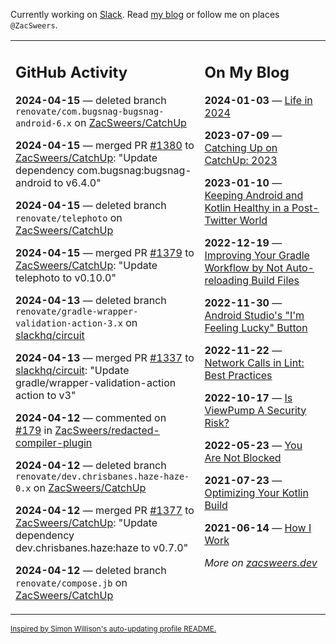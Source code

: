 Currently working on [Slack](https://slack.com/). Read [my blog](https://zacsweers.dev/) or follow me on places `@ZacSweers`.

<table><tr><td valign="top" width="60%">

## GitHub Activity
<!-- githubActivity starts -->
**2024-04-15** — deleted branch `renovate/com.bugsnag-bugsnag-android-6.x` on [ZacSweers/CatchUp](https://github.com/ZacSweers/CatchUp)

**2024-04-15** — merged PR [#1380](https://github.com/ZacSweers/CatchUp/pull/1380) to [ZacSweers/CatchUp](https://github.com/ZacSweers/CatchUp): "Update dependency com.bugsnag:bugsnag-android to v6.4.0"

**2024-04-15** — deleted branch `renovate/telephoto` on [ZacSweers/CatchUp](https://github.com/ZacSweers/CatchUp)

**2024-04-15** — merged PR [#1379](https://github.com/ZacSweers/CatchUp/pull/1379) to [ZacSweers/CatchUp](https://github.com/ZacSweers/CatchUp): "Update telephoto to v0.10.0"

**2024-04-13** — deleted branch `renovate/gradle-wrapper-validation-action-3.x` on [slackhq/circuit](https://github.com/slackhq/circuit)

**2024-04-13** — merged PR [#1337](https://github.com/slackhq/circuit/pull/1337) to [slackhq/circuit](https://github.com/slackhq/circuit): "Update gradle/wrapper-validation-action action to v3"

**2024-04-12** — commented on [#179](https://github.com/ZacSweers/redacted-compiler-plugin/pull/179#issuecomment-2052659960) in [ZacSweers/redacted-compiler-plugin](https://github.com/ZacSweers/redacted-compiler-plugin)

**2024-04-12** — deleted branch `renovate/dev.chrisbanes.haze-haze-0.x` on [ZacSweers/CatchUp](https://github.com/ZacSweers/CatchUp)

**2024-04-12** — merged PR [#1377](https://github.com/ZacSweers/CatchUp/pull/1377) to [ZacSweers/CatchUp](https://github.com/ZacSweers/CatchUp): "Update dependency dev.chrisbanes.haze:haze to v0.7.0"

**2024-04-12** — deleted branch `renovate/compose.jb` on [ZacSweers/CatchUp](https://github.com/ZacSweers/CatchUp)
<!-- githubActivity ends -->
</td><td valign="top" width="40%">

## On My Blog
<!-- blog starts -->
**2024-01-03** — [Life in 2024](https://www.zacsweers.dev/life-in-2024/)

**2023-07-09** — [Catching Up on CatchUp: 2023](https://www.zacsweers.dev/catching-up-on-catchup-2023/)

**2023-01-10** — [Keeping Android and Kotlin Healthy in a Post-Twitter World](https://www.zacsweers.dev/keeping-android-healthy/)

**2022-12-19** — [Improving Your Gradle Workflow by Not Auto-reloading Build Files](https://www.zacsweers.dev/improving-your-workflow-by-not-auto-reloading-build-files/)

**2022-11-30** — [Android Studio's "I'm Feeling Lucky" Button](https://www.zacsweers.dev/android-studios-im-feeling-lucky-button/)

**2022-11-22** — [Network Calls in Lint: Best Practices](https://www.zacsweers.dev/network-calls-in-lint-best-practices/)

**2022-10-17** — [Is ViewPump A Security Risk?](https://www.zacsweers.dev/is-viewpump-a-security-risk/)

**2022-05-23** — [You Are Not Blocked](https://www.zacsweers.dev/you-are-not-blocked/)

**2021-07-23** — [Optimizing Your Kotlin Build](https://www.zacsweers.dev/optimizing-your-kotlin-build/)

**2021-06-14** — [How I Work](https://www.zacsweers.dev/how-i-work/)
<!-- blog ends -->
_More on [zacsweers.dev](https://zacsweers.dev/)_
</td></tr></table>

<sub><a href="https://simonwillison.net/2020/Jul/10/self-updating-profile-readme/">Inspired by Simon Willison's auto-updating profile README.</a></sub>